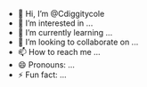 - 👋 Hi, I’m @Cdiggitycole
- 👀 I’m interested in ...
- 🌱 I’m currently learning ...
- 💞️ I’m looking to collaborate on ...
- 📫 How to reach me ...
- 😄 Pronouns: ...
- ⚡ Fun fact: ...

<!---
Cdiggitycole/Cdiggitycole is a ✨ special ✨ repository because its `README.md` (this file) appears on your GitHub profile.
You can click the Preview link to take a look at your changes.
--->
